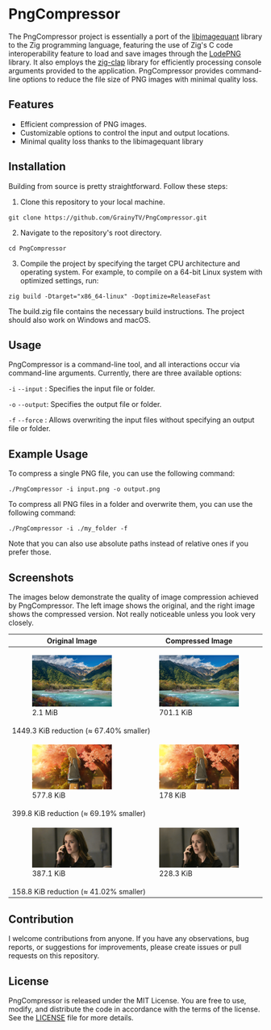 # PngCompressor

The PngCompressor project is essentially a port of the [libimagequant](https://github.com/ImageOptim/libimagequant/tree/2.x) library to the Zig programming language, featuring the use of Zig's C code interoperability feature to load and save images through the [LodePNG](https://github.com/lvandeve/lodepng) library. It also employs the [zig-clap](https://github.com/Hejsil/zig-clap) library for efficiently processing console arguments provided to the application. PngCompressor provides command-line options to reduce the file size of PNG images with minimal quality loss.

## Features
- Efficient compression of PNG images.
- Customizable options to control the input and output locations.
- Minimal quality loss thanks to the libimagequant library

## Installation

Building from source is pretty straightforward. Follow these steps:

1. Clone this repository to your local machine.

```
git clone https://github.com/GrainyTV/PngCompressor.git
```

2. Navigate to the repository's root directory.

```
cd PngCompressor
```

3. Compile the project by specifying the target CPU architecture and operating system. For example, to compile on a 64-bit Linux system with optimized settings, run:

```
zig build -Dtarget="x86_64-linux" -Doptimize=ReleaseFast
```

The build.zig file contains the necessary build instructions. The project should also work on Windows and macOS.

## Usage
PngCompressor is a command-line tool, and all interactions occur via command-line arguments. Currently, there are three available options:

`-i` `--input` : Specifies the input file or folder.

`-o` `--output`: Specifies the output file or folder.

`-f` `--force` : Allows overwriting the input files without specifying an output file or folder.

## Example Usage
To compress a single PNG file, you can use the following command:

```
./PngCompressor -i input.png -o output.png
```

To compress all PNG files in a folder and overwrite them, you can use the following command:

```
./PngCompressor -i ./my_folder -f
```

Note that you can also use absolute paths instead of relative ones if you prefer those.

## Screenshots
The images below demonstrate the quality of image compression achieved by PngCompressor. The left image shows the original, and the right image shows the compressed version. Not really noticeable unless you look very closely.

<table width="100%">
<thead>
  <tr>
    <th width="50%">Original Image</th>
    <th width="50%">Compressed Image</th>
  </tr>
</thead>
<tbody>
  <tr>
    <td>
    	<figure>
    		<img src="./example/example1.png" />
  		<figcaption>2.1 MiB</figcaption>
	</figure>	
    </td>
    <td>
	<figure>
    		<img src="./example/example1_compressed.png" />
  		<figcaption>701.1 KiB</figcaption>
	</figure>
    </td>
  </tr>
  <tr>
    <td colspan="2">1449.3 KiB reduction (≈ 67.40% smaller)</td>
  </tr>
    <tr>
    <td>
    	<figure>
    		<img src="./example/example2.png" />
  		<figcaption>577.8 KiB</figcaption>
	</figure>	
    </td>
    <td>
	<figure>
    		<img src="./example/example2_compressed.png" />
  		<figcaption>178 KiB</figcaption>
	</figure>
    </td>
  </tr>
  <tr>
    <td colspan="2">399.8 KiB reduction (≈ 69.19% smaller)</td>
  </tr>
    <tr>
    <td>
    	<figure>
    		<img src="./example/example3.png" />
  		<figcaption>387.1 KiB</figcaption>
	</figure>	
    </td>
    <td>
	<figure>
    		<img src="./example/example3_compressed.png" />
  		<figcaption>228.3 KiB</figcaption>
	</figure>
    </td>
  </tr>
  <tr>
    <td colspan="2">158.8 KiB reduction (≈ 41.02% smaller)</td>
  </tr>
</tbody>
</table>

## Contribution
I welcome contributions from anyone. If you have any observations, bug reports, or suggestions for improvements, please create issues or pull requests on this repository.

## License
PngCompressor is released under the MIT License. You are free to use, modify, and distribute the code in accordance with the terms of the license. See the [LICENSE](LICENSE) file for more details.
